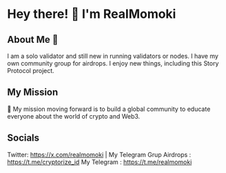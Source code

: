 # Hey there! 👋 I'm RealMomoki

## About Me 🌟
I am a solo validator and still new in running validators or nodes. I have my own community group for airdrops. I enjoy new things, including this Story Protocol project.

## My Mission  
🚀 My mission moving forward is to build a global community to educate everyone about the world of crypto and Web3.

## Socials
Twitter: https://x.com/realmomoki | 
My Telegram Grup Airdrops : https://t.me/cryptorize_id 
My Telegram : https://t.me/realmomoki
